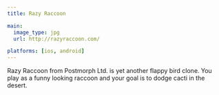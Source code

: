 ```yaml
---
title: Razy Raccoon

main:
  image_type: jpg
  url: http://razyraccoon.com/

platforms: [ios, android]
---
```

Razy Raccoon from Postmorph Ltd. is yet another flappy bird clone. You play as a funny looking raccoon and your goal is to dodge cacti in the desert.